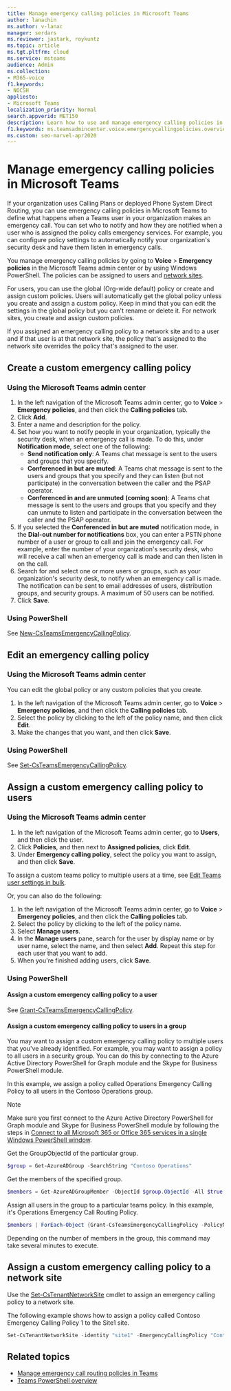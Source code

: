 ```yaml
---
title: Manage emergency calling policies in Microsoft Teams
author: lanachin
ms.author: v-lanac
manager: serdars
ms.reviewer: jastark, roykuntz
ms.topic: article
ms.tgt.pltfrm: cloud
ms.service: msteams
audience: Admin
ms.collection: 
- M365-voice
f1.keywords:
- NOCSH
appliesto: 
- Microsoft Teams
localization_priority: Normal
search.appverid: MET150
description: Learn how to use and manage emergency calling policies in Microsoft Teams to define what happens when a Teams user in your organization makes an emergency call. 
f1.keywords: ms.teamsadmincenter.voice.emergencycallingpolicies.overview
ms.custom: seo-marvel-apr2020
---
```


# Manage emergency calling policies in Microsoft Teams

If your organization uses Calling Plans or deployed Phone System Direct Routing, you can use emergency calling policies in Microsoft Teams to define what happens when a Teams user in your organization makes an emergency call. You can set who to notify and how they are notified when a user who is assigned the policy calls emergency services. For example, you can configure policy settings to automatically notify your organization's security desk and have them listen in emergency calls.  

You manage emergency calling policies by going to **Voice** > **Emergency policies** in the Microsoft Teams admin center or by using Windows PowerShell. The policies can be assigned to users and [network sites](cloud-voice-network-settings.md).

For users, you can use the global (Org-wide default) policy or create and assign custom policies. Users will automatically get the global policy unless you create and assign a custom policy. Keep in mind that you can edit the settings in the global policy but you can't rename or delete it. For network sites, you create and assign custom policies.

If you assigned an emergency calling policy to a network site and to a user and if that user is at that network site, the policy that's assigned to the network site overrides the policy that's assigned to the user.

## Create a custom emergency calling policy

### Using the Microsoft Teams admin center

1. In the left navigation of the Microsoft Teams admin center, go to **Voice** > **Emergency policies**, and then click the **Calling policies** tab.
2. Click **Add**.
3. Enter a name and description for the policy.
4. Set how you want to notify people in your organization, typically the security desk, when an emergency call is made. To do this, under **Notification mode**, select one of the following:
    - **Send notification only**: A Teams chat message is sent to the users and groups that you specify.
    - **Conferenced in but are muted**: A Teams chat message is sent to the users and groups that you specify and they can listen (but not participate) in the conversation between the caller and the PSAP operator.
    - **Conferenced in and are unmuted** **(coming soon)**: A Teams chat message is sent to the users and groups that you specify and they can unmute to listen and participate in the conversation between the caller and the PSAP operator.
5.  If you selected the **Conferenced in but are muted** notification mode, in the **Dial-out number for notifications** box, you can enter a PSTN phone number of a user or group to call and join the emergency call. For example, enter the number of your organization's security desk, who will receive a call when an emergency call is made and can then listen in on the call.
6. Search for and select one or more users or groups, such as your organization's security desk, to notify when an emergency call is made.  The notification can be sent to email addresses of users, distribution groups, and security groups. A maximum of 50 users can be notified.
7. Click **Save**.

### Using PowerShell

See [New-CsTeamsEmergencyCallingPolicy](https://docs.microsoft.com/powershell/module/skype/new-csteamsemergencycallingpolicy).

## Edit an emergency calling policy

### Using the Microsoft Teams admin center

You can edit the global policy or any custom policies that you create.

1. In the left navigation of the Microsoft Teams admin center, go to **Voice** > **Emergency policies**, and then click the **Calling policies** tab.
2. Select the policy by clicking to the left of the policy name, and then click **Edit**.
3. Make the changes that you want, and then click **Save**.

### Using PowerShell

See [Set-CsTeamsEmergencyCallingPolicy](https://docs.microsoft.com/powershell/module/skype/set-csteamsemergencycallingpolicy).

## Assign a custom emergency calling policy to users

### Using the Microsoft Teams admin center

1. In the left navigation of the Microsoft Teams admin center, go to **Users**, and then click the user.
2. Click **Policies**, and then next to **Assigned policies**, click **Edit**.
3. Under **Emergency calling policy**, select the policy you want to assign, and then click **Save**.

To assign a custom teams policy to multiple users at a time, see [Edit Teams user settings in bulk](edit-user-settings-in-bulk.md).

Or, you can also do the following:

1. In the left navigation of the Microsoft Teams admin center, go to **Voice** > **Emergency policies**, and then click the **Calling policies** tab.
2. Select the policy by clicking to the left of the policy name.
3. Select **Manage users**.
4. In the **Manage users** pane, search for the user by display name or by user name, select the name, and then select **Add**. Repeat this step for each user that you want to add.
5. When you're finished adding users, click **Save**.

### Using PowerShell

#### Assign a custom emergency calling policy to a user

See [Grant-CsTeamsEmergencyCallingPolicy](https://docs.microsoft.com/powershell/module/skype/grant-csteamsemergencycallingpolicy).

#### Assign a custom emergency calling policy to users in a group

You may want to assign a custom emergency calling policy to multiple users that you've already identified. For example, you may want to assign a policy to all users in a security group. You can do this by connecting to the Azure Active Directory PowerShell for Graph module and the Skype for Business PowerShell module.

In this example, we assign a policy called Operations Emergency Calling Policy to all users in the Contoso Operations group.  

> [!NOTE]
> Make sure you first connect to the Azure Active Directory PowerShell for Graph module and Skype for Business PowerShell module by following the steps in [Connect to all Microsoft 365 or Office 365 services in a single Windows PowerShell window](https://docs.microsoft.com/office365/enterprise/powershell/connect-to-all-office-365-services-in-a-single-windows-powershell-window).

Get the GroupObjectId of the particular group.
```powershell
$group = Get-AzureADGroup -SearchString "Contoso Operations"
```
Get the members of the specified group.
```powershell
$members = Get-AzureADGroupMember -ObjectId $group.ObjectId -All $true | Where-Object {$_.ObjectType -eq "User"}
```
Assign all users in the group to a particular teams policy. In this example, it's Operations Emergency Call Routing Policy.
```powershell
$members | ForEach-Object {Grant-CsTeamsEmergencyCallingPolicy -PolicyName "Operations Emergency Calling Policy" -Identity $_.UserPrincipalName}
``` 
Depending on the number of members in the group, this command may take several minutes to execute.

## Assign a custom emergency calling policy to a network site

Use the [Set-CsTenantNetworkSite](https://docs.microsoft.com/powershell/module/skype/set-cstenantnetworksite) cmdlet to assign an emergency calling policy to a network site.

The following example shows how to assign a policy called Contoso Emergency Calling Policy 1 to the Site1 site.

```powershell
Set-CsTenantNetworkSite -identity "site1" -EmergencyCallingPolicy "Contoso Emergency Calling Policy 1"
```

## Related topics

- [Manage emergency call routing policies in Teams](manage-emergency-call-routing-policies.md)
- [Teams PowerShell overview](teams-powershell-overview.md)
